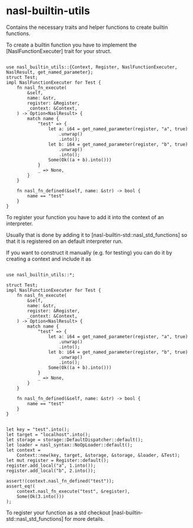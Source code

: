 # nasl-builtin-utils

Contains the necessary traits and helper functions to create builtin functions.

To create a builtin function you have to implement the [NaslFunctionExecuter] trait for your struct.

```

use nasl_builtin_utils::{Context, Register, NaslFunctionExecuter, NaslResult, get_named_parameter};
struct Test;
impl NaslFunctionExecuter for Test {
    fn nasl_fn_execute(
        &self,
        name: &str,
        register: &Register,
        _context: &Context,
    ) -> Option<NaslResult> {
        match name {
            "test" => {
                let a: i64 = get_named_parameter(register, "a", true)
                    .unwrap()
                    .into();
                let b: i64 = get_named_parameter(register, "b", true)
                    .unwrap()
                    .into();
                Some(Ok((a + b).into()))
            }
            _ => None,
        }
    }

    fn nasl_fn_defined(&self, name: &str) -> bool {
        name == "test"
    }
}
```

To register your function you have to add it into the context of an interpreter.

Usually that is done by adding it to [nasl-builtin-std::nasl_std_functions] so that it is registered on an default interpreter run.

If you want to construct it manually (e.g. for testing) you can do it by creating a context and include it as 

```

use nasl_builtin_utils::*;

struct Test;
impl NaslFunctionExecuter for Test {
    fn nasl_fn_execute(
        &self,
        name: &str,
        register: &Register,
        _context: &Context,
    ) -> Option<NaslResult> {
        match name {
            "test" => {
                let a: i64 = get_named_parameter(register, "a", true)
                    .unwrap()
                    .into();
                let b: i64 = get_named_parameter(register, "b", true)
                    .unwrap()
                    .into();
                Some(Ok((a + b).into()))
            }
            _ => None,
        }
    }

    fn nasl_fn_defined(&self, name: &str) -> bool {
        name == "test"
    }
}


let key = "test".into();
let target = "localhost".into();
let storage = storage::DefaultDispatcher::default();
let loader = nasl_syntax::NoOpLoader::default();
let context =
    Context::new(key, target, &storage, &storage, &loader, &Test);
let mut register = Register::default();
register.add_local("a", 1.into());
register.add_local("b", 2.into());

assert!(context.nasl_fn_defined("test"));
assert_eq!(
    context.nasl_fn_execute("test", &register),
    Some(Ok(3.into()))
);
```

To register your function as a std checkout [nasl-builtin-std::nasl_std_functions] for more details.
